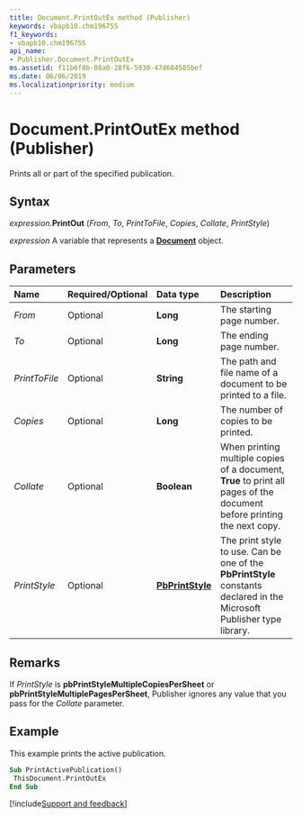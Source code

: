 ```yaml
---
title: Document.PrintOutEx method (Publisher)
keywords: vbapb10.chm196755
f1_keywords:
- vbapb10.chm196755
api_name:
- Publisher.Document.PrintOutEx
ms.assetid: f11b6f8b-08a0-28f6-5930-47d684585bef
ms.date: 06/06/2019
ms.localizationpriority: medium
---
```



# Document.PrintOutEx method (Publisher)

Prints all or part of the specified publication.


## Syntax

_expression_.**PrintOut** (_From_, _To_, _PrintToFile_, _Copies_, _Collate_, _PrintStyle_)

_expression_ A variable that represents a **[Document](Publisher.Document.md)** object.


## Parameters

|Name|Required/Optional|Data type|Description|
|:-----|:-----|:-----|:-----|
|_From_|Optional| **Long**|The starting page number.|
|_To_|Optional| **Long**|The ending page number.|
|_PrintToFile_|Optional| **String**|The path and file name of a document to be printed to a file.|
|_Copies_|Optional| **Long**|The number of copies to be printed.|
|_Collate_|Optional| **Boolean**|When printing multiple copies of a document, **True** to print all pages of the document before printing the next copy.|
|_PrintStyle_|Optional| **[PbPrintStyle](Publisher.PbPrintStyle.md)**|The print style to use. Can be one of the **PbPrintStyle** constants declared in the Microsoft Publisher type library.|

## Remarks

If _PrintStyle_ is **pbPrintStyleMultipleCopiesPerSheet** or **pbPrintStyleMultiplePagesPerSheet**, Publisher ignores any value that you pass for the _Collate_ parameter.


## Example

This example prints the active publication.

```vb
Sub PrintActivePublication() 
 ThisDocument.PrintOutEx 
End Sub
```

[!include[Support and feedback](~/includes/feedback-boilerplate.md)]